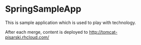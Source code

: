 # SpringSampleApp

This is sample application which is used to play with technology.

After each merge, content is deployed to http://tomcat-pisarski.rhcloud.com/
